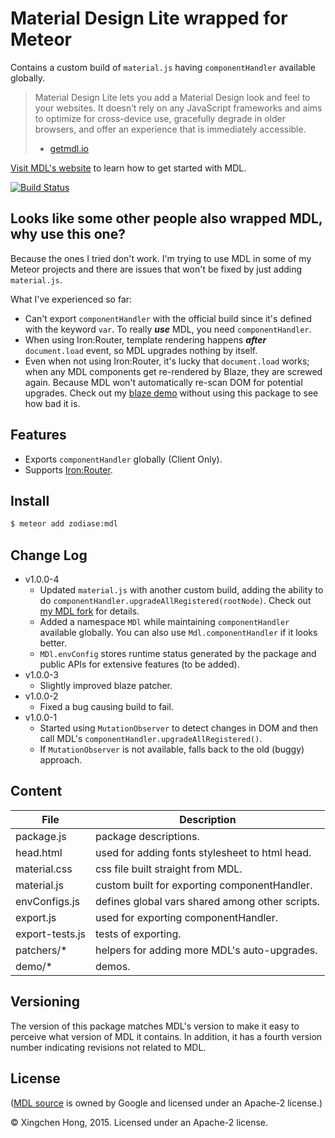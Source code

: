 Material Design Lite wrapped for Meteor
==============================================================================
Contains a custom build of `material.js` having `componentHandler` available globally.

> Material Design Lite lets you add a Material Design look and feel to your websites. It doesn’t rely on any JavaScript frameworks and aims to optimize for cross-device use, gracefully degrade in older browsers, and offer an experience that is immediately accessible.
> - [getmdl.io](http://www.getmdl.io/index.html)

[Visit MDL's website](http://www.getmdl.io/started/index.html) to learn how to get started with MDL.

[![Build Status](https://travis-ci.org/Zodiase/meteor-mdl.svg?branch=master)](https://travis-ci.org/Zodiase/meteor-mdl)

Looks like some other people also wrapped MDL, why use this one?
------------------------------------------------------------------------------
Because the ones I tried don't work. I'm trying to use MDL in some of my Meteor projects and there are issues that won't be fixed by just adding `material.js`.

What I've experienced so far:

* Can't export `componentHandler` with the official build since it's defined with the keyword `var`. To really ***use*** MDL, you need `componentHandler`.
* When using Iron:Router, template rendering happens ***after*** `document.load` event, so MDL upgrades nothing by itself.
* Even when not using Iron:Router, it's lucky that `document.load` works; when any MDL components get re-rendered by Blaze, they are screwed again. Because MDL won't automatically re-scan DOM for potential upgrades. Check out my [blaze demo](https://github.com/Zodiase/meteor-mdl/tree/master/demo/blaze) without using this package to see how bad it is.

Features
------------------------------------------------------------------------------
* Exports `componentHandler` globally (Client Only).
* Supports [Iron:Router](https://github.com/iron-meteor/iron-router).

Install
------------------------------------------------------------------------------
```Bash
$ meteor add zodiase:mdl
```

Change Log
------------------------------------------------------------------------------
* v1.0.0-4
	* Updated `material.js` with another custom build, adding the ability to do `componentHandler.upgradeAllRegistered(rootNode)`. Check out [my MDL fork](https://github.com/Zodiase/material-design-lite) for details.
	* Added a namespace `MDl` while maintaining `componentHandler` available globally. You can also use `Mdl.componentHandler` if it looks better.
	* `MDl.envConfig` stores runtime status generated by the package and public APIs for extensive features (to be added).
* v1.0.0-3
	* Slightly improved blaze patcher.
* v1.0.0-2
	* Fixed a bug causing build to fail. 
* v1.0.0-1
    * Started using `MutationObserver` to detect changes in DOM and then call MDL's `componentHandler.upgradeAllRegistered()`.
    * If `MutationObserver` is not available, falls back to the old (buggy) approach.

Content
------------------------------------------------------------------------------
| File            | Description                                     |
| --------------- | ----------------------------------------------- |
| package.js      | package descriptions.                           |
| head.html       | used for adding fonts stylesheet to html head.  |
| material.css    | css file built straight from MDL.               |
| material.js     | custom built for exporting componentHandler.    |
| envConfigs.js   | defines global vars shared among other scripts. |
| export.js       | used for exporting componentHandler.            |
| export-tests.js | tests of exporting.                             |
| patchers/*      | helpers for adding more MDL's auto-upgrades.    |
| demo/*          | demos.                                          |

Versioning
------------------------------------------------------------------------------
The version of this package matches MDL's version to make it easy to perceive what version of MDL it contains.
In addition, it has a fourth version number indicating revisions not related to MDL.

License
------------------------------------------------------------------------------
([MDL source](https://github.com/google/material-design-lite) is owned by Google and licensed under an Apache-2 license.)

© Xingchen Hong, 2015. Licensed under an Apache-2 license.
